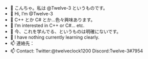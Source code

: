 - 👋 こんちゃ。私は @Twelve-3 というものです。
- 👋 Hi, I’m @Twelve-3
- 👀 C++ とか C# とか…色々興味あります。
- 👀 I’m interested in C++ or C#... etc.
- 🌱 今、これを学んでる、というものは明確にないです。
- 🌱 I have nothing currently learning clearly. 
- 📫 連絡先：
- 📫 Contact:
Twitter:@twelveclock1200
Discord:Twelve-3#7954

<!---
Twelve-3/Twelve-3 is a ✨ special ✨ repository because its `README.md` (this file) appears on your GitHub profile.
You can click the Preview link to take a look at your changes.
--->
